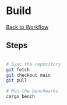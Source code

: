 # Build

[Back to Workflow](index.md)

## Steps

```bash

# Sync the repository
git fetch
git checkout main
git pull

# Run the benchmarks
cargo bench
```
